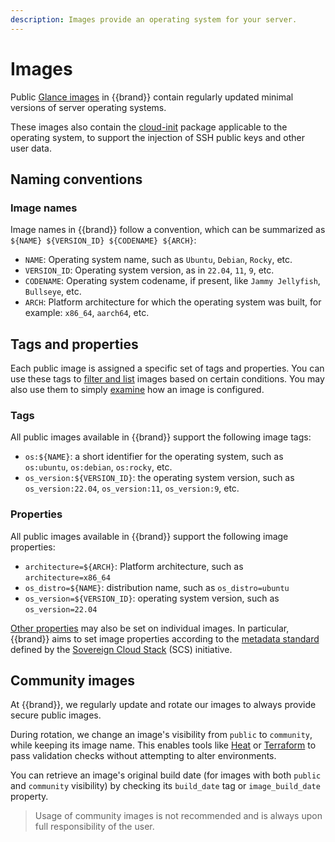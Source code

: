 ```yaml
---
description: Images provide an operating system for your server.
---
```


# Images

Public [Glance images](../../howto/openstack/glance/index.md) in {{brand}} contain regularly updated minimal versions of server operating systems.

These images also contain the [cloud-init](https://cloudinit.readthedocs.io) package applicable to the operating system, to support the injection of SSH public keys and other user data.

## Naming conventions

### Image names

Image names in {{brand}} follow a convention, which can be summarized as `${NAME} ${VERSION_ID} ${CODENAME} ${ARCH}`:

* `NAME`: Operating system name, such as `Ubuntu`, `Debian`, `Rocky`, etc.
* `VERSION_ID`: Operating system version, as in `22.04`, `11`, `9`, etc.
* `CODENAME`: Operating system codename, if present, like `Jammy Jellyfish`, `Bullseye`, etc.
* `ARCH`: Platform architecture for which the operating system was built, for example: `x86_64`, `aarch64`, etc.

## Tags and properties

Each public image is assigned a specific set of tags and properties.
You can use these tags to [filter and list](../../howto/openstack/glance/filter.md) images based on certain conditions.
You may also use them to simply [examine](../../howto/openstack/glance/examine.md) how an image is configured.

### Tags

All public images available in {{brand}} support the following image tags:

* `os:${NAME}`: a short identifier for the operating system, such as `os:ubuntu`, `os:debian`, `os:rocky`, etc.
* `os_version:${VERSION_ID}`: the operating system version, such as `os_version:22.04`, `os_version:11`, `os_version:9`, etc.

### Properties

All public images available in {{brand}} support the following image properties:

* `architecture=${ARCH}`: Platform architecture, such as `architecture=x86_64`
* `os_distro=${NAME}`: distribution name, such as `os_distro=ubuntu`
* `os_version=${VERSION_ID}`: operating system version, such as `os_version=22.04`

[Other properties](https://docs.openstack.org/glance/latest/admin/useful-image-properties.html) may also be set on individual images.
In particular, {{brand}} aims to set image properties according to the [metadata standard](https://docs.scs.community/standards/scs-0102-v1-image-metadata/) defined by the [Sovereign Cloud Stack](https://scs.community/) (SCS) initiative.

## Community images

At {{brand}}, we regularly update and rotate our images to always provide
secure public images.

During rotation, we change an image's visibility from `public` to `community`,
while keeping its image name. This enables tools like
[Heat](https://docs.openstack.org/heat/) or [Terraform](https://www.terraform.io/)
to pass validation checks without attempting to alter environments.

You can retrieve an image's original build date (for images with both
`public` and `community` visibility) by checking its `build_date` tag or
`image_build_date` property.

> Usage of community images is not recommended and is always upon
> full responsibility of the user.
